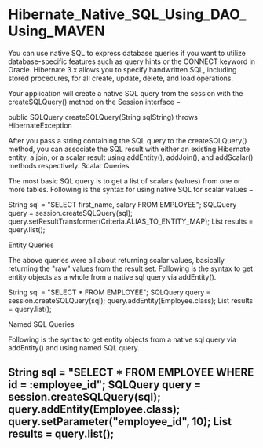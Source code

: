 # Hibernate_Native_SQL_Using_DAO_Using_MAVEN
You can use native SQL to express database queries if you want to utilize database-specific features such as query hints or the CONNECT keyword in Oracle. Hibernate 3.x allows you to specify handwritten SQL, including stored procedures, for all create, update, delete, and load operations.

Your application will create a native SQL query from the session with the createSQLQuery() method on the Session interface −

public SQLQuery createSQLQuery(String sqlString) throws HibernateException

After you pass a string containing the SQL query to the createSQLQuery() method, you can associate the SQL result with either an existing Hibernate entity, a join, or a scalar result using addEntity(), addJoin(), and addScalar() methods respectively.
Scalar Queries

The most basic SQL query is to get a list of scalars (values) from one or more tables. Following is the syntax for using native SQL for scalar values −

String sql = "SELECT first_name, salary FROM EMPLOYEE";
SQLQuery query = session.createSQLQuery(sql);
query.setResultTransformer(Criteria.ALIAS_TO_ENTITY_MAP);
List results = query.list();

Entity Queries

The above queries were all about returning scalar values, basically returning the "raw" values from the result set. Following is the syntax to get entity objects as a whole from a native sql query via addEntity().

String sql = "SELECT * FROM EMPLOYEE";
SQLQuery query = session.createSQLQuery(sql);
query.addEntity(Employee.class);
List results = query.list();

Named SQL Queries

Following is the syntax to get entity objects from a native sql query via addEntity() and using named SQL query.

String sql = "SELECT * FROM EMPLOYEE WHERE id = :employee_id";
SQLQuery query = session.createSQLQuery(sql);
query.addEntity(Employee.class);
query.setParameter("employee_id", 10);
List results = query.list();
--------------------------------------------------------------
